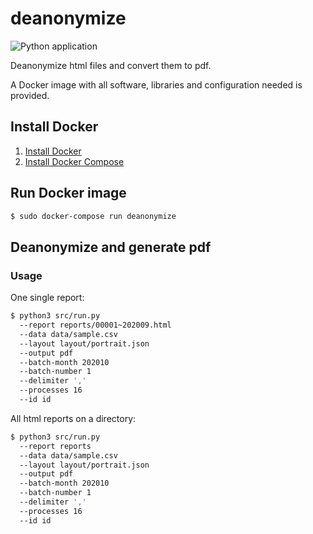 # deanonymize

![Python application](https://github.com/beedata-analytics/deanonymize/workflows/Python%20application/badge.svg)

Deanonymize html files and convert them to pdf.

A Docker image with all software, libraries and configuration needed is provided.

## Install Docker

1. [Install Docker](https://docs.docker.com/engine/install/ubuntu/#install-using-the-repository)
2. [Install Docker Compose](https://docs.docker.com/compose/install/)

## Run Docker image

```sh
$ sudo docker-compose run deanonymize
```

## Deanonymize and generate pdf

### Usage

One single report:

```sh
$ python3 src/run.py
  --report reports/00001~202009.html
  --data data/sample.csv
  --layout layout/portrait.json
  --output pdf
  --batch-month 202010
  --batch-number 1
  --delimiter ','
  --processes 16
  --id id

```

All html reports on a directory:

```sh
$ python3 src/run.py
  --report reports
  --data data/sample.csv
  --layout layout/portrait.json
  --output pdf
  --batch-month 202010
  --batch-number 1
  --delimiter ','
  --processes 16
  --id id
```
